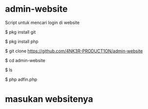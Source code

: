 # admin-website
Script untuk mencari login di website

$ pkg install git

$ pkg install php

$ git clone https://github.com/4NK3R-PRODUCT1ON/admin-website

$ cd admin-website

$ ls

$ php adfin.php

# masukan websitenya
